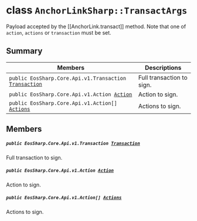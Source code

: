 # class `AnchorLinkSharp::TransactArgs` 

Payload accepted by the [[AnchorLink.transact]] method. Note that one of `action`, `actions` or `transaction` must be set.

## Summary

 Members                                | Descriptions                                
----------------------------------------|---------------------------------------------
`public EosSharp.Core.Api.v1.Transaction `[`Transaction`](#class_anchor_link_sharp_1_1_transact_args_1af0458791e9c6ba1700c18845ae005486) | Full transaction to sign.
`public EosSharp.Core.Api.v1.Action `[`Action`](#class_anchor_link_sharp_1_1_transact_args_1a401f36a4996099f1fe31774030412a58) | Action to sign.
`public EosSharp.Core.Api.v1.Action[] `[`Actions`](#class_anchor_link_sharp_1_1_transact_args_1a78c8d5d2838596e4c6b925e04972ea41) | Actions to sign.

## Members

##### `public EosSharp.Core.Api.v1.Transaction `[`Transaction`](#class_anchor_link_sharp_1_1_transact_args_1af0458791e9c6ba1700c18845ae005486) 

Full transaction to sign.

##### `public EosSharp.Core.Api.v1.Action `[`Action`](#class_anchor_link_sharp_1_1_transact_args_1a401f36a4996099f1fe31774030412a58) 

Action to sign.

##### `public EosSharp.Core.Api.v1.Action[] `[`Actions`](#class_anchor_link_sharp_1_1_transact_args_1a78c8d5d2838596e4c6b925e04972ea41) 

Actions to sign.

